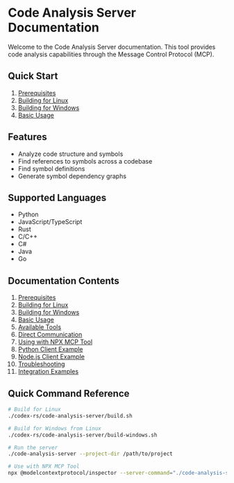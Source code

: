 # Code Analysis Server Documentation

Welcome to the Code Analysis Server documentation. This tool provides code analysis capabilities through the Message Control Protocol (MCP).

## Quick Start

1. [Prerequisites](01-prerequisites.md)
2. [Building for Linux](02-build-linux.md)
3. [Building for Windows](03-build-windows.md)
4. [Basic Usage](04-basic-usage.md)

## Features

- Analyze code structure and symbols
- Find references to symbols across a codebase
- Find symbol definitions
- Generate symbol dependency graphs

## Supported Languages

- Python
- JavaScript/TypeScript
- Rust
- C/C++
- C#
- Java
- Go

## Documentation Contents

1. [Prerequisites](01-prerequisites.md)
2. [Building for Linux](02-build-linux.md)
3. [Building for Windows](03-build-windows.md)
4. [Basic Usage](04-basic-usage.md)
5. [Available Tools](05-available-tools.md)
6. [Direct Communication](06-direct-communication.md)
7. [Using with NPX MCP Tool](07-npx-mcp-tool.md)
8. [Python Client Example](08-python-client.md)
9. [Node.js Client Example](09-nodejs-client.md)
10. [Troubleshooting](10-troubleshooting.md)
11. [Integration Examples](11-integration-examples.md)

## Quick Command Reference

```bash
# Build for Linux
./codex-rs/code-analysis-server/build.sh

# Build for Windows from Linux
./codex-rs/code-analysis-server/build-windows.sh

# Run the server
./code-analysis-server --project-dir /path/to/project

# Use with NPX MCP Tool
npx @modelcontextprotocol/inspector --server-command="./code-analysis-server --project-dir /path/to/project"
```